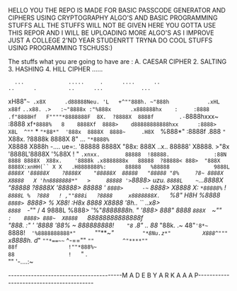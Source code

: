HELLO YOU THE REPO IS MADE FOR BASIC PASSCODE GENERATOR AND CIPHERS USING CRYPTOGRAPHY ALGO'S AND BASIC PROGRAMMING STUFFS ALL THE STUFFS WILL NOT BE GIVEN HERE YOU GOTTA USE THIS REPOR AND I WILL BE UPLOADING MORE ALGO'S AS I 
IMPROVE JUST A COLLEGE 2'ND YEAR STUDENRTT TRYNA DO COOL STUFFS USING PROGRAMMING TSCHUSS:) 


The stuffs what you are going to have are :
A. CAESAR CIPHER 
2. SALTING 
3. HASHING 
4. HILL CIPHER ......







      ...              .....     .      ....      ..                                 ..      .          ..      ...            ...            
   xH88"`~ .x8X      .d88888Neu. 'L   +^""888h. ~"888h            .xHL            x88f` `..x88. .>   :~"8888x :"%888x      .x888888hx    :    
 :8888   .f"8888Hf   F""""*8888888F  8X.  ?8888X  8888f        .-`8888hxxx~     :8888   xf`*8888%   8    8888Xf  8888>    d88888888888hxx     
:8888>  X8L  ^""`   *      `"*88*"  '888x  8888X  8888~     .H8X  `%888*"      :8888f .888  `"`    X88x. ?8888k  8888X   8" ... `"*8888%`     
X8888  X888h         -....    ue=:. '88888 8888X   "88x:    888X     ..x..     88888' X8888. >"8x  '8888L'8888X  '%88X  !  "   ` .xnxx.       
88888  !88888.              :88N  `  `8888 8888X  X88x.    '8888k .x8888888x   88888  ?88888< 888>  "888X 8888X:xnHH(`` X X   .H8888888%:     
88888   %88888              9888L      `*` 8888X '88888X    ?8888X    "88888X  88888   "88888 "8%     ?8~ 8888X X8888   X 'hn8888888*"   >    
88888 '> `8888>      uzu.   `8888L    ~`...8888X  "88888     ?8888X    '88888> 88888 '  `8888>      -~`   8888> X8888   X: `*88888%`     !    
`8888L %  ?888   ! ,""888i   ?8888     x8888888X.   `%8"  H8H %8888     `8888> `8888> %  X88!       :H8x  8888  X8888   '8h.. ``     ..x8>    
 `8888  `-*""   /  4  9888L   %888>   '%"*8888888h.   "  '888> 888"      8888   `888X  `~""`   :    8888> 888~  X8888    `88888888888888f     
   "888.      :"   '  '8888   '88%    ~    888888888!`    "8` .8" ..     88*      "88k.      .~     48"` '8*~   `8888!`   '%8888888888*"      
     `""***~"`          "*8Nu.z*"          X888^"""          `  x8888h. d*"         `""*==~~`        ^-==""      `""         ^"****""`        
                                           `88f                !""*888%~                                                                      
                                            88                 !   `"  .                                                                      
                                            ""                 '-....:~                                                                       




----------------------------------------M  A   D    E        B   Y         A   R  K  A  A  A  P-----------------------------------------  
